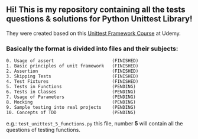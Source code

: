 ## Hi! This is my repository containing all the tests questions & solutions for Python Unittest Library!

They were created based on this [Unittest Framework Course](https://www.udemy.com/course/unit-testing-python-unittest-framework/) at Udemy.

### Basically the format is divided into files and their subjects:

    0. Usage of assert                      (FINISHED)     
    1. Basic principles of unit framework   (FINISHED)
    2. Assertion                            (FINISHED)
    3. Skipping Tests                       (FINISHED)
    4. Test Fixtures                        (FINISHED)
    5. Tests in Functions                   (PENDING)
    6. Tests in Classes                     (PENDING)
    7. Usage of Parameters                  (PENDING)
    8. Mocking                              (PENDING)
    9. Sample testing into real projects    (PENDING)
    10. Concepts of TDD                     (PENDING)
    
e.g.:
`test_unittest_5_functions.py` this file, number **5** will contain all the questions of testing functions.